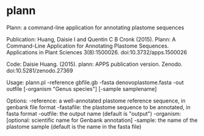 # plann
Plann: a command-line application for annotating plastome sequences

Publication: Huang, Daisie I and Quentin C B Cronk (2015). Plann: A Command-Line Application for Annotating Plastome Sequences. Applications in Plant Sciences 3(8):1500026. doi:10.3732/apps.1500026

Code: Daisie Huang. (2015). plann: APPS publication version. Zenodo. doi:10.5281/zenodo.27369

Usage:
    plann.pl -reference gbfile.gb -fasta denovoplastome.fasta -out outfile
    [-organism "Genus species"] [-sample samplename]

Options:
      -reference:       a well-annotated plastome reference sequence, in genbank file format
      -fastafile:       the plastome sequence to be annotated, in fasta format
      -outfile:         the output name (default is "output")
      -organism:        [optional: scientific name for Genbank annotation]
      -sample:          the name of the plastome sample (default is the name in the fasta file)

